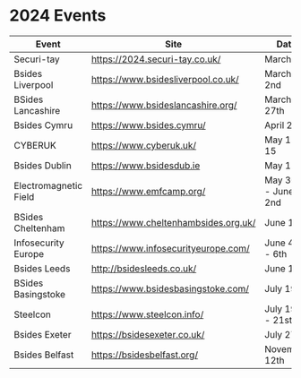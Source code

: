 # 2024 Events

| Event               | Site                                 | Date                  |
|---------------------|--------------------------------------|-----------------------|
| Securi-tay          | https://2024.securi-tay.co.uk/       | March 1st             |
| Bsides Liverpool    | https://www.bsidesliverpool.co.uk/   | March 2nd             |
| BSides Lancashire   | https://www.bsideslancashire.org/    | March 27th            |
| Bsides Cymru 	      | https://www.bsides.cymru/ 	         | April 27th            |
| CYBERUK             | https://www.cyberuk.uk/              | May 13-15             |
| Bsides Dublin       | https://www.bsidesdub.ie             | May 18th              |
| Electromagnetic Field | https://www.emfcamp.org/           | May 30th - June 2nd   | 
| BSides Cheltenham   | https://www.cheltenhambsides.org.uk/ | June 1st              |
| Infosecurity Europe	| https://www.infosecurityeurope.com/  | June 4th - 6th        |
| Bsides Leeds      	| http://bsidesleeds.co.uk/            | June 15th             |
| BSides Basingstoke 	| https://www.bsidesbasingstoke.com/ 	 | July 19th             |
| Steelcon 	          | https://www.steelcon.info/           | July 19th - 21st      |
| Bsides Exeter       | https://bsidesexeter.co.uk/          | July 27th             |
| Bsides Belfast      |	https://bsidesbelfast.org/           | November 12th         |
